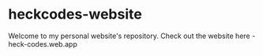 # heckcodes-website

Welcome to my personal website's repository.
Check out the website here - heck-codes.web.app
